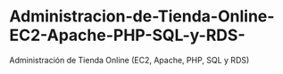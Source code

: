 # Administracion-de-Tienda-Online-EC2-Apache-PHP-SQL-y-RDS-
Administración de Tienda Online (EC2, Apache, PHP, SQL y RDS)
